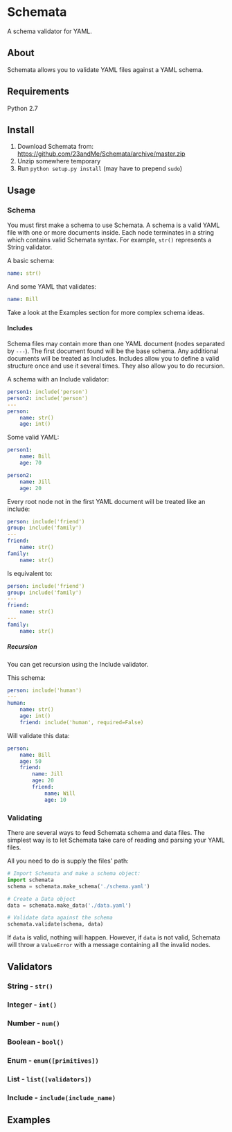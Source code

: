 Schemata
========
A schema validator for YAML.

About
-----
Schemata allows you to validate YAML files against a YAML schema.

Requirements
------------
Python 2.7

Install
-------
1. Download Schemata from: https://github.com/23andMe/Schemata/archive/master.zip
2. Unzip somewhere temporary
3. Run `python setup.py install` (may have to prepend `sudo`)

Usage
-----
### Schema
You must first make a schema to use Schemata. A schema is a valid YAML file with one or more documents inside. Each node terminates in a string which contains valid Schemata syntax. For example, `str()` represents a String validator.

A basic schema:
```yaml
name: str()
```

And some YAML that validates:
```yaml
name: Bill
```

Take a look at the Examples section for more complex schema ideas.

#### Includes
Schema files may contain more than one YAML document (nodes separated by `---`). The first document found will be the base schema. Any additional documents will be treated as Includes. Includes allow you to define a valid structure once and use it several times. They also allow you to do recursion.

A schema with an Include validator:
```yaml
person1: include('person')
person2: include('person')
---
person:
    name: str()
    age: int()
```

Some valid YAML:
```yaml
person1:
    name: Bill
    age: 70

person2:
    name: Jill
    age: 20
```

Every root node not in the first YAML document will be treated like an include:
```yaml
person: include('friend')
group: include('family')
---
friend:
    name: str()
family:
    name: str()
```

Is equivalent to:
```yaml
person: include('friend')
group: include('family')
---
friend:
    name: str()
---
family:
    name: str()
```

##### Recursion
You can get recursion using the Include validator.

This schema:
```yaml
person: include('human')
---
human:
    name: str()
    age: int()
    friend: include('human', required=False)
```

Will validate this data:
```yaml
person:
    name: Bill
    age: 50
    friend:
        name: Jill
        age: 20
        friend:
            name: Will
            age: 10
```

### Validating
There are several ways to feed Schemata schema and data files. The simplest way is to let Schemata take care of reading and parsing your YAML files.

All you need to do is supply the files' path:
```python
# Import Schemata and make a schema object:
import schemata
schema = schemata.make_schema('./schema.yaml')

# Create a Data object
data = schemata.make_data('./data.yaml')

# Validate data against the schema
schemata.validate(schema, data)
```

If `data` is valid, nothing will happen. However, if `data` is not valid, Schemata will throw a `ValueError` with a message containing all the invalid nodes.

Validators
----------
### String - `str()`
### Integer - `int()`
### Number - `num()`
### Boolean - `bool()`
### Enum - `enum([primitives])`
### List - `list([validators])`
### Include - `include(include_name)`

Examples
--------
